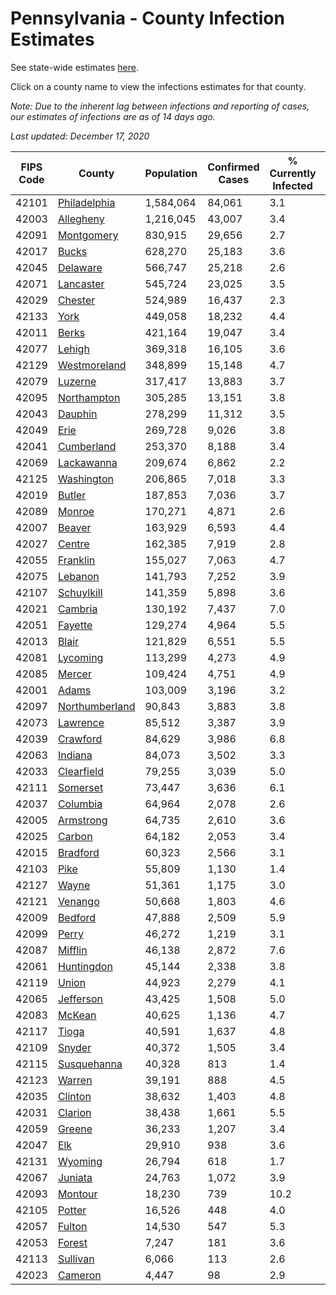 # Pennsylvania - County Infection Estimates

See state-wide estimates [here](/infections/us-pa).

Click on a county name to view the infections estimates for that county.

*Note: Due to the inherent lag between infections and reporting of cases, our estimates of infections are as of 14 days ago.*

*Last updated: December 17, 2020*

|   FIPS Code |                           County |   Population |   Confirmed Cases |   % Currently Infected |   % Total Infected |
|-------------|----------------------------------|--------------|-------------------|------------------------|--------------------|
|       42101 |     [Philadelphia](philadelphia) |    1,584,064 |            84,061 |                    3.1 |               21.1 |
|       42003 |           [Allegheny](allegheny) |    1,216,045 |            43,007 |                    3.4 |               10.8 |
|       42091 |         [Montgomery](montgomery) |      830,915 |            29,656 |                    2.7 |               13.7 |
|       42017 |                   [Bucks](bucks) |      628,270 |            25,183 |                    3.6 |               14.7 |
|       42045 |             [Delaware](delaware) |      566,747 |            25,218 |                    2.6 |               17.3 |
|       42071 |           [Lancaster](lancaster) |      545,724 |            23,025 |                    3.5 |               14.4 |
|       42029 |               [Chester](chester) |      524,989 |            16,437 |                    2.3 |               10.8 |
|       42133 |                     [York](york) |      449,058 |            18,232 |                    4.4 |               12.4 |
|       42011 |                   [Berks](berks) |      421,164 |            19,047 |                    3.4 |               16.9 |
|       42077 |                 [Lehigh](lehigh) |      369,318 |            16,105 |                    3.6 |               17.1 |
|       42129 |     [Westmoreland](westmoreland) |      348,899 |            15,148 |                    4.7 |               12.8 |
|       42079 |               [Luzerne](luzerne) |      317,417 |            13,883 |                    3.7 |               16.4 |
|       42095 |       [Northampton](northampton) |      305,285 |            13,151 |                    3.8 |               16.5 |
|       42043 |               [Dauphin](dauphin) |      278,299 |            11,312 |                    3.5 |               13.2 |
|       42049 |                     [Erie](erie) |      269,728 |             9,026 |                    3.8 |                9.9 |
|       42041 |         [Cumberland](cumberland) |      253,370 |             8,188 |                    3.4 |               10.2 |
|       42069 |         [Lackawanna](lackawanna) |      209,674 |             6,862 |                    2.2 |               12.2 |
|       42125 |         [Washington](washington) |      206,865 |             7,018 |                    3.3 |               10.0 |
|       42019 |                 [Butler](butler) |      187,853 |             7,036 |                    3.7 |               11.2 |
|       42089 |                 [Monroe](monroe) |      170,271 |             4,871 |                    2.6 |               12.2 |
|       42007 |                 [Beaver](beaver) |      163,929 |             6,593 |                    4.4 |               12.9 |
|       42027 |                 [Centre](centre) |      162,385 |             7,919 |                    2.8 |               14.2 |
|       42055 |             [Franklin](franklin) |      155,027 |             7,063 |                    4.7 |               14.6 |
|       42075 |               [Lebanon](lebanon) |      141,793 |             7,252 |                    3.9 |               17.6 |
|       42107 |         [Schuylkill](schuylkill) |      141,359 |             5,898 |                    3.6 |               13.6 |
|       42021 |               [Cambria](cambria) |      130,192 |             7,437 |                    7.0 |               16.9 |
|       42051 |               [Fayette](fayette) |      129,274 |             4,964 |                    5.5 |               10.7 |
|       42013 |                   [Blair](blair) |      121,829 |             6,551 |                    5.5 |               15.5 |
|       42081 |             [Lycoming](lycoming) |      113,299 |             4,273 |                    4.9 |               10.9 |
|       42085 |                 [Mercer](mercer) |      109,424 |             4,751 |                    4.9 |               12.9 |
|       42001 |                   [Adams](adams) |      103,009 |             3,196 |                    3.2 |                9.7 |
|       42097 | [Northumberland](northumberland) |       90,843 |             3,883 |                    3.8 |               12.9 |
|       42073 |             [Lawrence](lawrence) |       85,512 |             3,387 |                    3.9 |               11.9 |
|       42039 |             [Crawford](crawford) |       84,629 |             3,986 |                    6.8 |               13.4 |
|       42063 |               [Indiana](indiana) |       84,073 |             3,502 |                    3.3 |               12.5 |
|       42033 |         [Clearfield](clearfield) |       79,255 |             3,039 |                    5.0 |               11.1 |
|       42111 |             [Somerset](somerset) |       73,447 |             3,636 |                    6.1 |               13.7 |
|       42037 |             [Columbia](columbia) |       64,964 |             2,078 |                    2.6 |               11.6 |
|       42005 |           [Armstrong](armstrong) |       64,735 |             2,610 |                    3.6 |               12.0 |
|       42025 |                 [Carbon](carbon) |       64,182 |             2,053 |                    3.4 |               11.0 |
|       42015 |             [Bradford](bradford) |       60,323 |             2,566 |                    3.1 |               12.4 |
|       42103 |                     [Pike](pike) |       55,809 |             1,130 |                    1.4 |                9.8 |
|       42127 |                   [Wayne](wayne) |       51,361 |             1,175 |                    3.0 |                7.1 |
|       42121 |               [Venango](venango) |       50,668 |             1,803 |                    4.6 |               10.1 |
|       42009 |               [Bedford](bedford) |       47,888 |             2,509 |                    5.9 |               15.5 |
|       42099 |                   [Perry](perry) |       46,272 |             1,219 |                    3.1 |                7.7 |
|       42087 |               [Mifflin](mifflin) |       46,138 |             2,872 |                    7.6 |               19.0 |
|       42061 |         [Huntingdon](huntingdon) |       45,144 |             2,338 |                    3.8 |               16.2 |
|       42119 |                   [Union](union) |       44,923 |             2,279 |                    4.1 |               15.3 |
|       42065 |           [Jefferson](jefferson) |       43,425 |             1,508 |                    5.0 |               10.2 |
|       42083 |                 [McKean](mckean) |       40,625 |             1,136 |                    4.7 |                8.2 |
|       42117 |                   [Tioga](tioga) |       40,591 |             1,637 |                    4.8 |               12.0 |
|       42109 |                 [Snyder](snyder) |       40,372 |             1,505 |                    3.4 |               11.1 |
|       42115 |       [Susquehanna](susquehanna) |       40,328 |               813 |                    1.4 |                7.1 |
|       42123 |                 [Warren](warren) |       39,191 |               888 |                    4.5 |                6.5 |
|       42035 |               [Clinton](clinton) |       38,632 |             1,403 |                    4.8 |               10.7 |
|       42031 |               [Clarion](clarion) |       38,438 |             1,661 |                    5.5 |               13.1 |
|       42059 |                 [Greene](greene) |       36,233 |             1,207 |                    3.4 |                9.8 |
|       42047 |                       [Elk](elk) |       29,910 |               938 |                    3.6 |                8.9 |
|       42131 |               [Wyoming](wyoming) |       26,794 |               618 |                    1.7 |                7.3 |
|       42067 |               [Juniata](juniata) |       24,763 |             1,072 |                    3.9 |               14.4 |
|       42093 |               [Montour](montour) |       18,230 |               739 |                   10.2 |               19.3 |
|       42105 |                 [Potter](potter) |       16,526 |               448 |                    4.0 |                8.1 |
|       42057 |                 [Fulton](fulton) |       14,530 |               547 |                    5.3 |               11.2 |
|       42053 |                 [Forest](forest) |        7,247 |               181 |                    3.6 |                7.6 |
|       42113 |             [Sullivan](sullivan) |        6,066 |               113 |                    2.6 |                5.7 |
|       42023 |               [Cameron](cameron) |        4,447 |                98 |                    2.9 |                4.8 |